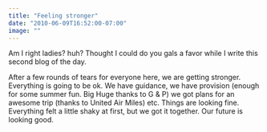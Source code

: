 ```yaml
---
title: "Feeling stronger"
date: "2010-06-09T16:52:00-07:00"
image: ""
---
```


Am I right ladies? huh? Thought I could do you gals a favor while I write this second blog of the day.

After a few rounds of tears for everyone here, we are getting stronger. Everything is going to be ok. We have guidance, we have provision (enough for some summer fun. Big Huge thanks to G & P) we got plans for an awesome trip (thanks to United Air Miles) etc. Things are looking fine. Everything felt a little shaky at first, but we got it together.
Our future is looking good.